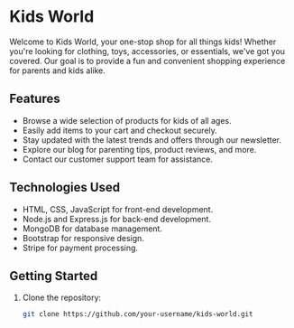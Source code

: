 # Kids World

Welcome to Kids World, your one-stop shop for all things kids! Whether you're looking for clothing, toys, accessories, or essentials, we've got you covered. Our goal is to provide a fun and convenient shopping experience for parents and kids alike.

## Features

- Browse a wide selection of products for kids of all ages.
- Easily add items to your cart and checkout securely.
- Stay updated with the latest trends and offers through our newsletter.
- Explore our blog for parenting tips, product reviews, and more.
- Contact our customer support team for assistance.

## Technologies Used

- HTML, CSS, JavaScript for front-end development.
- Node.js and Express.js for back-end development.
- MongoDB for database management.
- Bootstrap for responsive design.
- Stripe for payment processing.

## Getting Started

1. Clone the repository:

   ```bash
   git clone https://github.com/your-username/kids-world.git
